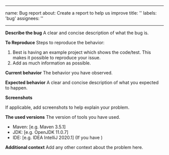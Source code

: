 <!---
 Licensed to the Apache Software Foundation (ASF) under one or more
 contributor license agreements.  See the NOTICE file distributed with
 this work for additional information regarding copyright ownership.
 The ASF licenses this file to You under the Apache License, Version 2.0
 (the "License"); you may not use this file except in compliance with
 the License.  You may obtain a copy of the License at

      http://www.apache.org/licenses/LICENSE-2.0

 Unless required by applicable law or agreed to in writing, software
 distributed under the License is distributed on an "AS IS" BASIS,
 WITHOUT WARRANTIES OR CONDITIONS OF ANY KIND, either express or implied.
 See the License for the specific language governing permissions and
 limitations under the License.
-->
---
name: Bug report
about: Create a report to help us improve
title: ''
labels: 'bug'
assignees: ''

---

**Describe the bug**
A clear and concise description of what the bug is.

**To Reproduce**
Steps to reproduce the behavior:

1. Best is having an example project which shows the code/test. This makes it possible
   to reproduce your issue.
2. Add as much information as possible.

**Current behavior**
The behavior you have observed.

**Expected behavior**
A clear and concise description of what you expected to happen.

**Screenshots**

If applicable, add screenshots to help explain your problem.

**The used versions**
The version of tools you have used.

 - Maven: [e.g. Maven 3.5.1]
 - JDK: [e.g. OpenJDK 11.0.7]
 - IDE: [e.g. IDEA IntelliJ 2020.1] (If you have )

**Additional context**
Add any other context about the problem here.
